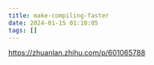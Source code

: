 ```yaml
---
title: make-compiling-faster
date: 2024-01-15 01:10:05
tags: []
---
```

https://zhuanlan.zhihu.com/p/601065788

